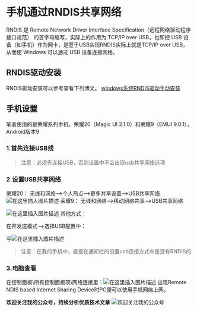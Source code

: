 # 手机通过RNDIS共享网络

RNDIS 是 Remote Network Driver Interface Specification（远程网络驱动程序接口规范） 的首字母缩写，实际上的作用为 TCP/IP over USB，也即把 USB 设备（如手机）作为网卡，是基于USB实现RNDIS实际上就是TCP/IP over USB，从而使 Windows 可以通过 USB 设备连接网络。

## RNDIS驱动安装
RNDIS驱动安装可以参考查看下列博文。
[windows系统RNDIS驱动手动安装](https://blog.csdn.net/baidu_32237719/article/details/78189144)


## 手机设置
笔者使用的是荣耀系列手机，荣耀20（Magic UI 2.1.0）和荣耀9（EMUI 9.0.1），Android版本9

### 1.首先连接USB线

>注意：必须先连接USB，否则设置中不会出现usb共享网络选项

### 2.设置USB共享网络

荣耀20：
无线和网络-->个人热点-->更多共享设置-->USB共享网络
![在这里插入图片描述](https://img-blog.csdnimg.cn/20200227114952888.jpg?x-oss-process=image/watermark,type_ZmFuZ3poZW5naGVpdGk,shadow_10,text_aHR0cHM6Ly9ibG9nLmNzZG4ubmV0L2JhaWR1XzMyMjM3NzE5,size_16,color_FFFFFF,t_70)
荣耀9：
无线和网络-->移动网络共享-->USB共享网络

![在这里插入图片描述](https://img-blog.csdnimg.cn/20200227115056141.jpg?x-oss-process=image/watermark,type_ZmFuZ3poZW5naGVpdGk,shadow_10,text_aHR0cHM6Ly9ibG9nLmNzZG4ubmV0L2JhaWR1XzMyMjM3NzE5,size_16,color_FFFFFF,t_70)
其他方式：

在开发这模式-->选择USB配置中：

写![在这里插入图片描述](https://img-blog.csdnimg.cn/20200227115705750.jpg?x-oss-process=image/watermark,type_ZmFuZ3poZW5naGVpdGk,shadow_10,text_aHR0cHM6Ly9ibG9nLmNzZG4ubmV0L2JhaWR1XzMyMjM3NzE5,size_16,color_FFFFFF,t_70)
>注意：在我的手机中，直接在通知栏的设置usb连接方式中是没有RNDIS的
### 3.电脑查看
在控制面板\所有控制面板项\网络连接里：![在这里插入图片描述](https://img-blog.csdnimg.cn/20200227115358940.png)
出现Remote NDIS based Internet Sharing Device时PC便可以使用手机网络上网。

**欢迎关注我的公众号，持续分析优质技术文章**
![欢迎关注我的公众号](https://img-blog.csdnimg.cn/20190906092641631.jpg?x-oss-process=image/watermark,type_ZmFuZ3poZW5naGVpdGk,shadow_10,text_aHR0cHM6Ly9ibG9nLmNzZG4ubmV0L2JhaWR1XzMyMjM3NzE5,size_16,color_FFFFFF,t_70)